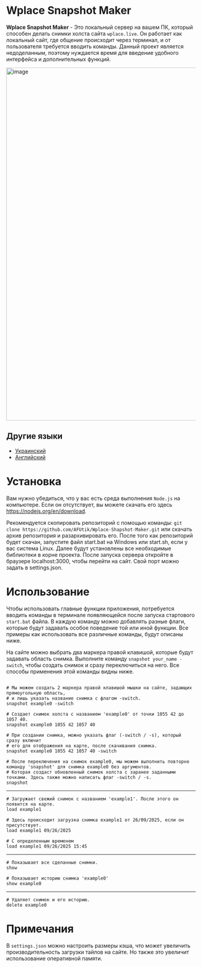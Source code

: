 # Wplace Snapshot Maker

__Wplace Snapshot Maker__ - Это локальный сервер на вашем ПК, который способен делать снимки холста сайта `wplace.live`. Он работает как локальный сайт, где общение происходит через терминал, и от пользователя требуется вводить команды. Данный проект является недоделанным, поэтому нуждается время для введение удобного интерфейса и дополнительных функций.

<img width="1918" height="937" alt="image" src="https://github.com/user-attachments/assets/a67e1bf9-aea7-4340-b648-fcf504a29120" />

## Другие языки
- [Украинский](README.ua.md)
- [Английский](README.md)

# Установка
Вам нужно убедиться, что у вас есть среда выполнения `Node.js` на компьютере. Если он отсутствует, вы можете скачать его здесь https://nodejs.org/en/download.

Рекомендуется скопировать репозиторий с помощью команды: `git clone https://github.com/AFUtik/Wplace-Shapshot-Maker.git`
или скачать архив репозитория и разархивировать его. После того как репозиторий будет скачан, запустите файл start.bat на Windows или start.sh, если у вас система Linux. Далее будут установлены все необходимые библиотеки в корне проекта. После запуска сервера откройте в браузере localhost:3000, чтобы перейти на сайт. Свой порт можно задать в settings.json.

# Использование

Чтобы использовать главные функции приложения, потребуется вводить команды в терминале появляющейся после запуска стартового `start.bat` файла. В каждую команду можно добавлять разные флаги, которые будут задавать особое поведение той или иной функции. Все примеры как использовать все различные команды, будут описаны ниже. 

На сайте можно выбрать два маркера правой клавишой, которые будут задавать область снимка. Выполните команду `snapshot your_name -switch`, чтобы создать снимок и сразу переключиться на него. Все способы применения этой команды видны ниже. 

```

# Мы можем создать 2 маркера правой клавишой мышки на сайте, задающих прямоугольную область,
# и лишь указать название снимка с флагом -switch.
snapshot example0 -switch

# Создает снимок холста с названием 'example0' от точки 1055 42 до 1057 40.
snapshot example0 1055 42 1057 40

# При создании снимка, можно указать флаг (-switch / -s), который сразу включит
# его для отображения на карте, после скачивания снимка.
snapshot example0 1055 42 1057 40 -switch

# После переключения на снимок example0, мы можем выполнить повторно команду 'snapshot' для снимка example0 без аргументов.
# Которая создаст обновленный снимок холста с заранее заданными точками. Здесь также можно написать флаг -switch / -s.
snapshot

```
___
```
# Загружает свежий снимок с названием 'example1'. После этого он появится на карте.
load example1

# Здесь происходит загрузка снимка example1 от 26/09/2025, если он присутствует.
load example1 09/26/2025

# С определенным временем
load example1 09/26/2025 15:45

```
___
```
# Показывает все сделанные снимки.
show

# Показывает историю снимка 'example0'
show example0
```
___
```
# Удаляет снимок и его историю.
delete example0
```

# Примечания 
В `settings.json` можно настроить размеры кэша, что может увеличить производительность загрузки тайлов на сайте. Но также это увеличит использование оперативной памяти.

